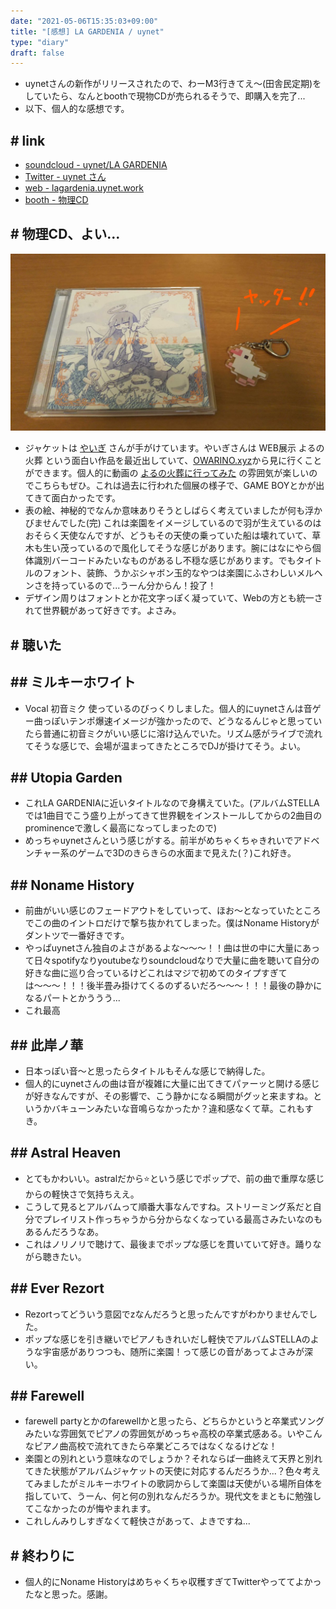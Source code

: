 ```yaml
---
date: "2021-05-06T15:35:03+09:00"
title: "[感想] LA GARDENIA / uynet"
type: "diary"
draft: false
---
```


- uynetさんの新作がリリースされたので、わーM3行きてえ〜(田舎民定期)をしていたら、なんとboothで現物CDが売られるそうで、即購入を完了...
- 以下、個人的な感想です。

## # link
- [soundcloud - uynet/LA GARDENIA](https://soundcloud.com/uynet/la-gardenia)
- [Twitter - uynet さん](https://twitter.com/uynet)
- [web - lagardenia.uynet.work](https://lagardenia.uynet.work/)
- [booth - 物理CD](https://uynet.booth.pm/items/2921546)

## # 物理CD、よい...

![p-1](p-1.jpeg)

- ジャケットは [やいぎ](https://twitter.com/_yaigi) さんが手がけています。やいぎさんは WEB展示 よるの火葬 という面白い作品を最近出していて、[OWARINO.xyz](https://owarino.xyz/)から見に行くことができます。個人的に動画の [よるの火葬に行ってみた](https://youtu.be/kW3iZJQyTqI) の雰囲気が楽しいのでこちらもぜひ。これは過去に行われた個展の様子で、GAME BOYとかが出てきて面白かったです。
- 表の絵、神秘的でなんか意味ありそうとしばらく考えていましたが何も浮かびませんでした(完) これは楽園をイメージしているので羽が生えているのはおそらく天使なんですが、どうもその天使の乗っていた船は壊れていて、草木も生い茂っているので風化してそうな感じがあります。腕にはなにやら個体識別バーコードみたいなものがあるし不穏な感じがあります。でもタイトルのフォント、装飾、うかぶシャボン玉的なやつは楽園にふさわしいメルヘンさを持っているので...うーん分からん！投了！
- デザイン周りはフォントとか花文字っぽく凝っていて、Webの方とも統一されて世界観があって好きです。よさみ。

## # 聴いた
## ## ミルキーホワイト
- Vocal 初音ミク 使っているのびっくりしました。個人的にuynetさんは音ゲー曲っぽいテンポ爆速イメージが強かったので、どうなるんじゃと思っていたら普通に初音ミクがいい感じに溶け込んでいた。リズム感がライブで流れてそうな感じで、会場が温まってきたところでDJが掛けてそう。よい。

## ## Utopia Garden
- これLA GARDENIAに近いタイトルなので身構えていた。(アルバムSTELLAでは1曲目でこう盛り上がってきて世界観をインストールしてからの2曲目のprominenceで激しく最高になってしまったので)
- めっちゃuynetさんという感じがする。前半がめちゃくちゃきれいでアドベンチャー系のゲームで3Dのきらきらの水面まで見えた(？)これ好き。

## ## Noname History
- 前曲がいい感じのフェードアウトをしていって、ほお〜となっていたところでこの曲のイントロだけで撃ち抜かれてしまった。僕はNoname Historyがダントツで一番好きです。
- やっぱuynetさん独自のよさがあるよな〜〜〜！！曲は世の中に大量にあって日々spotifyなりyoutubeなりsoundcloudなりで大量に曲を聴いて自分の好きな曲に巡り合っているけどこれはマジで初めてのタイプすぎては〜〜〜！！！後半畳み掛けてくるのずるいだろ〜〜〜！！！最後の静かになるパートとかううう...
- これ最高

## ## 此岸ノ華
- 日本っぽい音〜と思ったらタイトルもそんな感じで納得した。
- 個人的にuynetさんの曲は音が複雑に大量に出てきてパァーッと開ける感じが好きなんですが、その影響で、こう静かになる瞬間がグッと来ますね。というかバキューンみたいな音鳴らなかったか？違和感なくて草。これもすき。

## ## Astral Heaven
- とてもかわいい。astralだから⭐という感じでポップで、前の曲で重厚な感じからの軽快さで気持ちええ。
- こうして見るとアルバムって順番大事なんですね。ストリーミング系だと自分でプレイリスト作っちゃうから分からなくなっている最高さみたいなのもあるんだろうなあ。
- これはノリノリで聴けて、最後までポップな感じを貫いていて好き。踊りながら聴きたい。

## ## Ever Rezort
- Rezortってどういう意図でzなんだろうと思ったんですがわかりませんでした。
- ポップな感じを引き継いでピアノもきれいだし軽快でアルバムSTELLAのような宇宙感がありつつも、随所に楽園！って感じの音があってよさみが深い。

## ## Farewell
- farewell partyとかのfarewellかと思ったら、どちらかというと卒業式ソングみたいな雰囲気でピアノの雰囲気がめっちゃ高校の卒業式感ある。いやこんなピアノ曲高校で流れてきたら卒業どころではなくなるけどな！
- 楽園との別れという意味なのでしょうか？それならば一曲終えて天界と別れてきた状態がアルバムジャケットの天使に対応するんだろうか...？色々考えてみましたがミルキーホワイトの歌詞からして楽園は天使がいる場所自体を指していて、うーん、何と何の別れなんだろうか。現代文をまともに勉強してこなかったのが悔やまれます。
- これしんみりしすぎなくて軽快さがあって、よきですね...

## # 終わりに
- 個人的にNoname Historyはめちゃくちゃ収穫すぎてTwitterやっててよかったなと思った。感謝。
